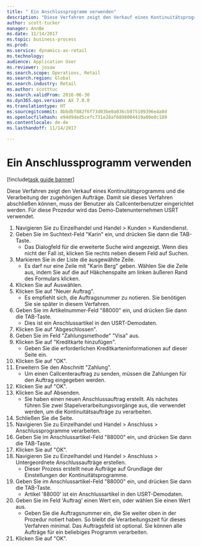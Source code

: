 ```yaml
--- 
title: " Ein Anschlussprogramm verwenden"
description: "Diese Verfahren zeigt den Verkauf eines Kontinuitätsprogramms und die Verarbeitung der zugehörigen Aufträge."
author: scott-tucker
manager: AnnBe
ms.date: 11/14/2017
ms.topic: business-process
ms.prod: 
ms.service: dynamics-ax-retail
ms.technology: 
audience: Application User
ms.reviewer: josaw
ms.search.scope: Operations, Retail
ms.search.region: Global
ms.search.industry: Retail
ms.author: scotttuc
ms.search.validFrom: 2016-06-30
ms.dyn365.ops.version: AX 7.0.0
ms.translationtype: HT
ms.sourcegitcommit: 8bbdbf882f6f73d03be0a036cb975109396e4a0d
ms.openlocfilehash: e94d9ded5cefc731e28af6898004419a00e0c189
ms.contentlocale: de-de
ms.lasthandoff: 11/14/2017

---
```

# <a name="use-a-continuity-program"></a> Ein Anschlussprogramm verwenden

[!include[task guide banner](../includes/task-guide-banner.md)]

Diese Verfahren zeigt den Verkauf eines Kontinuitätsprogramms und die Verarbeitung der zugehörigen Aufträge. Damit sie dieses Verfahren abschließen können, muss der Benutzer als Callcenterbenutzer eingerichtet werden. Für diese Prozedur wird das Demo-Datenunternehmen USRT verwendet.

1. Navigieren Sie zu Einzelhandel und Handel > Kunden > Kundendienst.
2. Geben Sie im Suchtext-Feld "Karin" ein, und drücken Sie dann die TAB-Taste.
    * Das Dialogfeld für die erweiterte Suche wird angezeigt. Wenn dies nicht der Fall ist, klicken Sie rechts neben diesem Feld auf Suchen.  
3. Markieren Sie in der Liste die ausgewählte Zeile.
    * Es darf nur eine Zeile mit "Karin Berg" geben. Wählen Sie die Zeile aus, indem Sie auf die auf Häkchenspalte am linken äußeren Rand des Formulars klicken.  
4. Klicken Sie auf Auswählen.
5. Klicken Sie auf "Neuer Auftrag".
    * Es empfiehlt sich, die Auftragsnummer zu notieren. Sie benötigen Sie sie später in diesem Verfahren.  
6. Geben Sie im Artikelnummer-Feld "88000" ein, und drücken Sie dann die TAB-Taste.
    * Dies ist ein Anschlussartikel in den USRT-Demodaten.  
7. Klicken Sie auf "Abgeschlossen".
8. Geben Sie im Feld "Zahlungsmethode" "Visa" aus.
9. Klicken Sie auf "Kreditkarte hinzufügen".
    * Geben Sie die erforderlichen Kreditkarteninformationen auf dieser Seite ein.  
10. Klicken Sie auf "OK".
11. Erweitern Sie den Abschnitt "Zahlung".
    * Um einen Callcenterauftrag zu senden, müssen die Zahlungen für den Auftrag eingegeben werden.  
12. Klicken Sie auf "OK".
13. Klicken Sie auf Absenden.
    * Sie haben einen neuen Anschlussauftrag erstellt. Als nächstes führen Sie zwei Stapelverarbeitungsvorgänge aus, die verwendet werden, um die Kontinuitätsaufträge zu verarbeiten.  
14. Schließen Sie die Seite.
15. Navigieren Sie zu Einzelhandel und Handel > Anschluss  > Anschlussprogramme verarbeiten.
16. Geben Sie im Anschlussartikel-Feld "88000" ein, und drücken Sie dann die TAB-Taste.
17. Klicken Sie auf "OK".
18. Navigieren Sie zu Einzelhandel und Handel > Anschluss  > Untergeordnete Anschlussaufträge erstellen.
    * Dieser Prozess erstellt neue Aufträge auf Grundlage der Einstellungen der Kontinuitätsprogramme.  
19. Geben Sie im Anschlussartikel-Feld "88000" ein, und drücken Sie dann die TAB-Taste.
    * Artikel '88000' ist ein Anschlussartikel in den USRT-Demodaten.  
20. Geben Sie im Feld 'Auftrag' einen Wert ein, oder wählen Sie einen Wert aus.
    * Geben Sie die Auftragsnummer ein, die Sie weiter oben in der Prozedur notiert haben. So bleibt die Verarbeitungszeit für dieses Verfahren minimal. Das Auftragsfeld ist optional. Sie können alle Aufträge für ein beliebiges Programm verarbeiten.  
21. Klicken Sie auf "OK".


